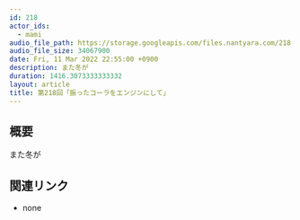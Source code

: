 ```yaml
---
id: 218
actor_ids:
  - mami
audio_file_path: https://storage.googleapis.com/files.nantyara.com/218.mp3
audio_file_size: 34067900
date: Fri, 11 Mar 2022 22:55:00 +0900
description: また冬が
duration: 1416.3073333333332
layout: article
title: 第218回「振ったコーラをエンジンにして」
---
```

## 概要

また冬が

## 関連リンク

* none
